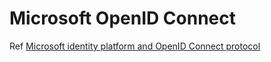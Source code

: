 # Microsoft OpenID Connect

Ref [Microsoft identity platform and OpenID Connect protocol](https://docs.microsoft.com/en-us/azure/active-directory/develop/v2-protocols-oidc)
